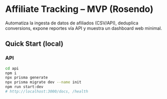# Affiliate Tracking – MVP (Rosendo)

Automatiza la ingesta de datos de afiliados (CSV/API), deduplica conversions, expone reportes vía API y muestra un dashboard web minimal.

## Quick Start (local)

### API
```bash
cd api
npm i
npx prisma generate
npx prisma migrate dev --name init
npm run start:dev
# http://localhost:3000/docs, /health
